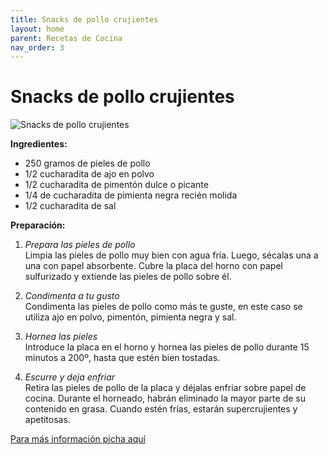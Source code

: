 ```yaml
---
title: Snacks de pollo crujientes
layout: home
parent: Recetas de Cocina
nav_order: 3
---
```

# Snacks de pollo crujientes
![Snacks de pollo crujientes](https://content-cocina.lecturas.com/medio/2022/09/05/cortezas-de-piel-de-pollo_99616dc4_900x900.jpg)



**Ingredientes:**
* 250 gramos de pieles de pollo
* 1/2 cucharadita de ajo en polvo
* 1/2 cucharadita de pimentón dulce o picante
* 1/4 de cucharadita de pimienta negra recién molida
* 1/2 cucharadita de sal

**Preparación:**

1. _Prepara las pieles de pollo_ <br>
Limpia las pieles de pollo muy bien con agua fría. Luego, sécalas una a una con papel absorbente. Cubre la placa del horno con papel sulfurizado y extiende las pieles de pollo sobre él.

2. _Condimenta a tu gusto_<br>
Condimenta las pieles de pollo como más te guste, en este caso se utiliza ajo en polvo, pimentón, pimienta negra y sal.

3. _Hornea las pieles_<br>
Introduce la placa en el horno y hornea las pieles de pollo durante 15 minutos a 200º, hasta que estén bien tostadas.

4. _Escurre y deja enfriar_<br>
Retira las pieles de pollo de la placa y déjalas enfriar sobre papel de cocina. Durante el horneado, habrán eliminado la mayor parte de su contenido en grasa. Cuando estén frías, estarán supercrujientes y apetitosas.

[Para más información picha aquí](https://www.lecturas.com/recetas/este-snack-pollo-es-ten-crujiente-facil-hacer-que-se-ha-vuelto-viral_12049.html)

